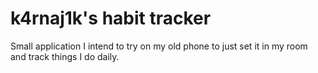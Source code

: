 # k4rnaj1k's habit tracker

Small application I intend to try on my old phone to just set it in my room and track things I do daily.